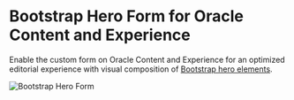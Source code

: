 # Bootstrap Hero Form for Oracle Content and Experience

Enable the custom form on Oracle Content and Experience for an optimized editorial experience with visual composition of [Bootstrap hero elements](https://getbootstrap.com/docs/4.0/components/jumbotron/).

![Bootstrap Hero Form](https://johnmoney.github.io/files/projects/bootstrap-hero-form/form.png)